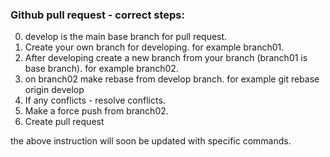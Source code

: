 ### Github pull request - correct steps:

 0. develop is the main base branch for pull request.
 1. Create your own branch for developing. for example branch01.
 2. After developing create a new branch from your branch (branch01 is base branch). for example branch02.
 3. on branch02 make rebase from develop branch. for example git rebase origin develop
 4. If any conflicts - resolve conflicts.
 5. Make a force push from branch02.
 6. Create pull request

the above instruction will soon be updated with specific commands.
